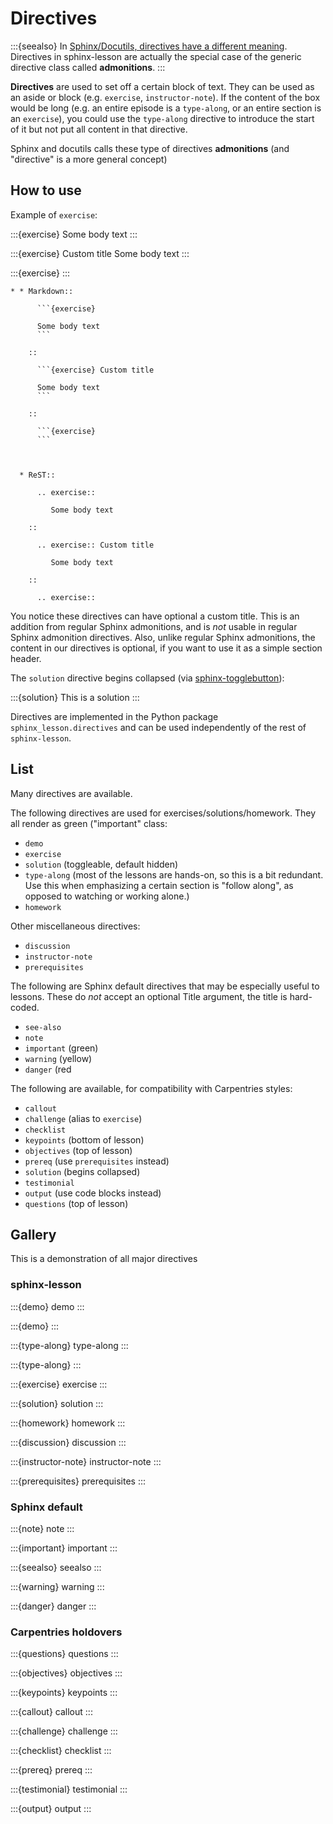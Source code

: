 # Directives

:::{seealso}
In [Sphinx/Docutils, directives have a different meaning](https://www.sphinx-doc.org/en/master/usage/restructuredtext/directives.html).
Directives in sphinx-lesson are actually the special case of the
generic directive class called **admonitions**.
:::

**Directives** are used to set off a certain block of text.  They can
be used as an aside or block (e.g. `exercise`, `instructor-note`).
If the content of the box would be long (e.g. an entire episode is a
`type-along`, or an entire section is an `exercise`), you could use
the `type-along` directive to introduce the start of it but not put
all content in that directive.

Sphinx and docutils calls these type of directives **admonitions**
(and "directive" is a more general concept)

## How to use

Example of `exercise`:

:::{exercise}
Some body text
:::

:::{exercise} Custom title
Some body text
:::

:::{exercise}
:::

````{list-table}
* * Markdown::

      ```{exercise}

      Some body text
      ```

    ::

      ```{exercise} Custom title

      Some body text
      ```

    ::

      ```{exercise}
      ```



  * ReST::

      .. exercise::

         Some body text

    ::

      .. exercise:: Custom title

         Some body text

    ::

      .. exercise::
````

You notice these directives can have optional a custom title.  This is
an addition from regular Sphinx admonitions, and is *not* usable in
regular Sphinx admonition directives.  Also, unlike regular Sphinx
admonitions, the content in our directives is optional, if you want to
use it as a simple section header.

The `solution` directive begins collapsed (via [sphinx-togglebutton](https://github.com/executablebooks/sphinx-togglebutton)):

:::{solution}
This is a solution
:::

Directives are implemented in the Python package
`sphinx_lesson.directives` and can be used independently of the rest
of `sphinx-lesson`.

## List

Many directives are available.

The following directives are used for exercises/solutions/homework.
They all render as green ("important" class:

- `demo`
- `exercise`
- `solution` (toggleable, default hidden)
- `type-along` (most of the lessons are hands-on, so this is a bit
  redundant.  Use this when emphasizing a certain section is "follow
  along", as opposed to watching or working alone.)
- `homework`

Other miscellaneous directives:

- `discussion`
- `instructor-note`
- `prerequisites`

The following are Sphinx default directives that may be especially
useful to lessons.  These do *not* accept an optional Title argument,
the title is hard-coded.

- `see-also`
- `note`
- `important` (green)
- `warning` (yellow)
- `danger` (red

The following are available, for compatibility with Carpentries styles:

- `callout`
- `challenge` (alias to `exercise`)
- `checklist`
- `keypoints` (bottom of lesson)
- `objectives` (top of lesson)
- `prereq` (use `prerequisites` instead)
- `solution` (begins collapsed)
- `testimonial`
- `output` (use code blocks instead)
- `questions` (top of lesson)

## Gallery

This is a demonstration of all major directives

### sphinx-lesson

:::{demo}
demo
:::

:::{demo}
:::

:::{type-along}
type-along
:::

:::{type-along}
:::

:::{exercise}
exercise
:::

:::{solution}
solution
:::

:::{homework}
homework
:::

:::{discussion}
discussion
:::

:::{instructor-note}
instructor-note
:::

:::{prerequisites}
prerequisites
:::

### Sphinx default

:::{note}
note
:::

:::{important}
important
:::

:::{seealso}
seealso
:::

:::{warning}
warning
:::

:::{danger}
danger
:::

### Carpentries holdovers

:::{questions}
questions
:::

:::{objectives}
objectives
:::

:::{keypoints}
keypoints
:::

:::{callout}
callout
:::

:::{challenge}
challenge
:::

:::{checklist}
checklist
:::

:::{prereq}
prereq
:::

:::{testimonial}
testimonial
:::

:::{output}
output
:::
